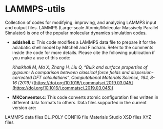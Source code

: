 # LAMMPS-utils
Collection of codes for modifying, improving, and analyzing LAMMPS input and output files. LAMMPS (Large-scale Atomic/Molecular Massively Parallel Simulator) is one of the popular molecular dynamics simulation codes.

* __addshell.c__: This code modifies a LAMMPS data file to prepare it for the adiabatic shell model by Mitchell and Fincham. Refer to the comments inside the code for more details. Please cite the following publication if you make a use of this code:

  *Khalkhali M, Ma X, Zhang H, Liu Q, “Bulk and surface properties of gypsum: A comparison between classical force fields and dispersion-corrected DFT calculations”, Computational Materials Science, 164, 8-16 (2019)* ([https://doi.org/10.1016/j.commatsci.2019.03.045](https://doi.org/10.1016/j.commatsci.2019.03.045))
  
* __MKConventor.c__: This code converts atomic configuration files written in different data formats to others. Data files supported in the current version are:

 LAMMPS data files
 DL_POLY CONFIG file
 Materials Studio XSD files
 XYZ files
